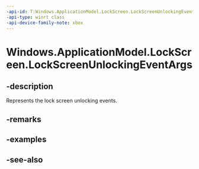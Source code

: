 ```yaml
---
-api-id: T:Windows.ApplicationModel.LockScreen.LockScreenUnlockingEventArgs
-api-type: winrt class
-api-device-family-note: xbox
---
```


<!-- Class syntax.
public class LockScreenUnlockingEventArgs : Windows.ApplicationModel.LockScreen.ILockScreenUnlockingEventArgs
-->

# Windows.ApplicationModel.LockScreen.LockScreenUnlockingEventArgs

## -description
Represents the lock screen unlocking events.

## -remarks


## -examples

## -see-also
